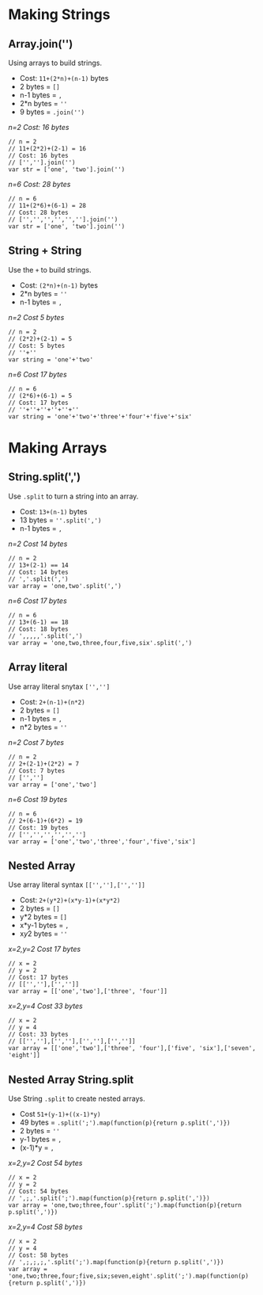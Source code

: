 # Making Strings

## Array.join('')
Using arrays to build strings.
* Cost: `11+(2*n)+(n-1)` bytes
* 2 bytes = `[]`
* n-1 bytes = `,`
* 2*n bytes = `''`
* 9 bytes = `.join('')`

*n=2 Cost: 16 bytes*
```
// n = 2
// 11+(2*2)+(2-1) = 16
// Cost: 16 bytes
// ['',''].join('')
var str = ['one', 'two'].join('')
```

*n=6 Cost: 28 bytes*
```
// n = 6
// 11+(2*6)+(6-1) = 28
// Cost: 28 bytes
// ['','','','','',''].join('')
var str = ['one', 'two'].join('')
```


## String + String
Use the `+` to build strings.
* Cost: `(2*n)+(n-1)` bytes
* 2*n bytes = `''`
* n-1 bytes = `,`

*n=2 Cost 5 bytes*
```
// n = 2
// (2*2)+(2-1) = 5
// Cost: 5 bytes
// ''+''
var string = 'one'+'two'
```

*n=6 Cost 17 bytes*
```
// n = 6
// (2*6)+(6-1) = 5
// Cost: 17 bytes
// ''+''+''+''+''+''
var string = 'one'+'two'+'three'+'four'+'five'+'six'
```


# Making Arrays
## String.split(',')
Use `.split` to turn a string into an array.
* Cost: `13+(n-1)` bytes
* 13 bytes = `''.split(',')`
* n-1 bytes = `,`

*n=2 Cost 14 bytes*
```
// n = 2
// 13+(2-1) == 14
// Cost: 14 bytes
// ','.split(',')
var array = 'one,two'.split(',')
```

*n=6 Cost 17 bytes*
```
// n = 6
// 13+(6-1) == 18
// Cost: 18 bytes
// ',,,,,'.split(',')
var array = 'one,two,three,four,five,six'.split(',')
```

## Array literal
Use array literal snytax `['','']`
* Cost: `2+(n-1)+(n*2)`
* 2 bytes = `[]`
* n-1 bytes = `,`
* n*2 bytes = `''`

*n=2 Cost 7 bytes*
```
// n = 2
// 2+(2-1)+(2*2) = 7
// Cost: 7 bytes
// ['','']
var array = ['one','two']
```

*n=6 Cost 19 bytes*
```
// n = 6
// 2+(6-1)+(6*2) = 19
// Cost: 19 bytes
// ['','','','','','']
var array = ['one','two','three','four','five','six']
```

## Nested Array
Use array literal syntax `[['',''],['','']]`
* Cost: `2+(y*2)+(x*y-1)+(x*y*2)`
* 2 bytes = `[]`
* y*2 bytes = `[]`
* x*y-1 bytes = `,`
* x*y*2 bytes = `''`

*x=2,y=2 Cost 17 bytes*
```
// x = 2
// y = 2
// Cost: 17 bytes
// [['',''],['','']]
var array = [['one','two'],['three', 'four']]
```

*x=2,y=4 Cost 33 bytes*
```
// x = 2
// y = 4
// Cost: 33 bytes
// [['',''],['',''],['',''],['','']]
var array = [['one','two'],['three', 'four'],['five', 'six'],['seven', 'eight']]
```

## Nested Array String.split
Use String `.split` to create nested arrays.
* Cost `51+(y-1)+((x-1)*y)`
* 49 bytes = `.split(';').map(function(p){return p.split(',')})`
* 2 bytes = `''`
* y-1 bytes = `,`
* (x-1)*y = `,`

*x=2,y=2 Cost 54 bytes*
```
// x = 2
// y = 2
// Cost: 54 bytes
// ',;,'.split(';').map(function(p){return p.split(',')})
var array = 'one,two;three,four'.split(';').map(function(p){return p.split(',')})
```

*x=2,y=4 Cost 58 bytes*
```
// x = 2
// y = 4
// Cost: 58 bytes
// ',;,;,;,'.split(';').map(function(p){return p.split(',')})
var array = 'one,two;three,four;five,six;seven,eight'.split(';').map(function(p){return p.split(',')})
```
